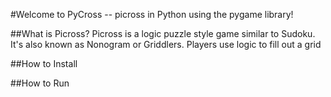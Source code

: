 #Welcome to PyCross -- picross in Python using the pygame library!

##What is Picross?
Picross is a logic puzzle style game similar to Sudoku. It's also known as Nonogram or Griddlers.  Players use logic to fill out a grid


##How to Install


##How to Run